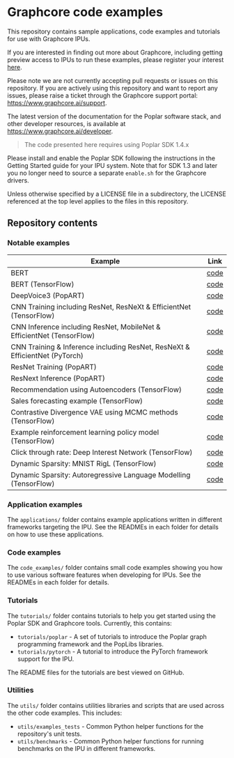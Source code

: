 # Graphcore code examples

This repository contains sample applications, code examples and tutorials for use with
Graphcore IPUs.

If you are interested in finding out more about Graphcore, including
getting preview access to IPUs to run these examples, please register
your interest [here](https://www.graphcore.ai/product_info).

Please note we are not currently accepting pull requests or issues on this
repository. If you are actively using this repository and want to report any issues, please raise a ticket through the Graphcore support portal: https://www.graphcore.ai/support.

The latest version of the documentation for the Poplar software stack, and other developer resources, is available at https://www.graphcore.ai/developer.

>  The code presented here requires using Poplar SDK 1.4.x

Please install and enable the Poplar SDK following the instructions in the Getting Started guide for your IPU system.
Note that for SDK 1.3 and later you no longer need to source a separate `enable.sh` for the Graphcore drivers.

Unless otherwise specified by a LICENSE file in a subdirectory, the LICENSE referenced at the top level applies to the files in this repository.

## Repository contents

### Notable examples

| Example | Link |
| ------- | ---- |
| BERT | [code](applications/popart/bert) |
| BERT (TensorFlow) | [code](applications/tensorflow/bert) |
| DeepVoice3 (PopART) | [code](applications/popart/deep_voice) |
| CNN Training including ResNet, ResNeXt & EfficientNet (TensorFlow) | [code](applications/tensorflow/cnns/training) |
| CNN Inference including ResNet, MobileNet & EfficientNet (TensorFlow) | [code](applications/tensorflow/cnns/inference) |
| CNN Training & Inference including ResNet, ResNeXt & EfficientNet (PyTorch) | [code](applications/pytorch/cnns) |
| ResNet Training (PopART) | [code](applications/popart/resnet) |
| ResNext Inference (PopART) | [code](applications/popart/resnext_inference) |
| Recommendation using Autoencoders (TensorFlow) | [code](applications/tensorflow/autoencoder) |
| Sales forecasting example (TensorFlow) | [code](applications/tensorflow/sales_forecasting) |
| Contrastive Divergence VAE using MCMC methods (TensorFlow) | [code](applications/tensorflow/contrastive_divergence_vae) |
| Example reinforcement learning policy model (TensorFlow)| [code](applications/tensorflow/reinforcement_learning) |
| Click through rate: Deep Interest Network (TensorFlow) | [code](applications/tensorflow/click_through_rate) |
| Dynamic Sparsity: MNIST RigL (TensorFlow) | [code](applications/tensorflow/dynamic_sparsity/mnist_rigl) |
| Dynamic Sparsity: Autoregressive Language Modelling (TensorFlow) | [code](applications/tensorflow/dynamic_sparsity/language_modelling) |

### Application examples

The `applications/` folder contains example applications written in different frameworks targeting the IPU. See the READMEs in each folder for details on how to use these applications.

### Code examples

The `code_examples/` folder contains small code examples showing you how to use various software features when developing for IPUs. See the READMEs in each folder for details.

### Tutorials

The `tutorials/` folder contains tutorials to help you get started using the Poplar SDK and Graphcore tools. Currently, this contains:

* `tutorials/poplar` - A set of tutorials to introduce the Poplar graph programming framework and the PopLibs libraries.
* `tutorials/pytorch` - A tutorial to introduce the PyTorch framework support for the IPU.

The README files for the tutorials are best viewed on GitHub.

### Utilities

The `utils/` folder contains utilities libraries and scripts that are used across the other code examples. This includes:

* `utils/examples_tests` - Common Python helper functions for the repository's unit tests.
* `utils/benchmarks` - Common Python helper functions for running benchmarks on the IPU in different frameworks.
